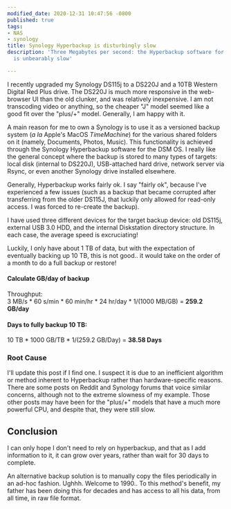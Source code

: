 ```yaml
---
modified_date: 2020-12-31 10:47:56 -0800
published: true
tags:
- NAS
- synology
title: Synology Hyperbackup is disturbingly slow
description: 'Three Megabytes per second: the Hyperbackup software for Synology NAS
  is unbearably slow'

---
```

I recently upgraded my Synology DS115j to a DS220J and a 10TB Western Digital Red Plus drive. The DS220J is much more responsive in the web-browser UI than the old clunker, and was relatively inexpensive. I am not transcoding video or anything, so the cheaper "J" model seemed like a good fit over the "plus/+" model. Generally, I am happy with it.

A main reason for me to own a Synology is to use it as a versioned backup system (_a la_ Apple's MacOS _TimeMachine_) for the various shared folders on it (namely, Documents, Photos, Music). This functionality is achieved through the Synology Hyperbackup software for the DSM OS. I really like the general concept where the backup is stored to many types of targets: local disk (internal to DS220J), USB-attached hard drive, network server via Rsync, or even another Synology drive installed elsewhere.

Generally, Hyperbackup works fairly ok. I say "fairly ok", because I've experienced a few issues (such as a backup that became corrupted after transferring from the older DS115J, that luckily only allowed for read-only access. I was forced to re-create the backup).

I have used three different devices for the target backup device: old DS115j, external USB 3.0 HDD, and the internal Diskstation directory structure. In each case, the average speed is excruciating! 

Luckily, I only have about 1 TB of data, but with the expectation of eventually backing up 10 TB, this is not good.. it would take on the order of a month to do a full backup or restore!

#### Calculate GB/day of backup

Throughput:   
3 MB/s * 60 s/min * 60 min/hr * 24 hr/day * 1/(1000 MB/GB) = **259.2 GB/day**

#### Days to fully backup 10 TB:

10 TB * 1000 GB/TB * 1/(259.2 GB/Day) = **38.58 Days**

### Root Cause

I'll update this post if I find one. I suspect it is due to an inefficient algorithm or method inherent to Hyperbackup rather than hardware-specific reasons. There are some posts on Reddit and Synology forums that voice similar concerns, although not to the extreme slowness of my example. Those other posts may have been for the "plus/+" models that have a much more powerful CPU, and despite that, they were still slow.

## Conclusion

I can only hope I don't need to rely on hyperbackup, and that as I add information to it, it can grow over years, rather than wait for 30 days to complete.

An alternative backup solution is to manually copy the files periodically in an ad-hoc fashion. Ughhh. Welcome to 1990.. To this method's benefit, my father has been doing this for decades and has access to all his data, from all time, in raw file format.